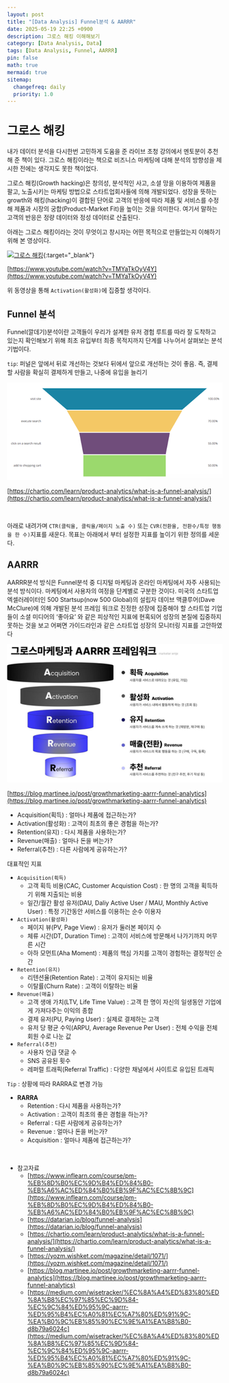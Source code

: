 ```yaml
---
layout: post
title: "[Data Analysis] Funnel분석 & AARRR"
date: 2025-05-19 22:25 +0900
description: 그로스 해킹 이해해보기
category: [Data Analysis, Data]
tags: [Data Analysis, Funnel, AARRR]
pin: false
math: true
mermaid: true
sitemap:
  changefreq: daily
  priority: 1.0
---
```


# 그로스 해킹

내가 데이터 분석을 다시한번 고민하게 도움을 준 라이브 초청 강의에서 멘토분이 추천해 준 책이 있다. 그로스 해킹이라는 책으로 비즈니스 마케팅에 대해 분석의 방향성을 제시한 전에는 생각지도 못한 책이었다.

그로스 해킹(Growth hacking)은 창의성, 분석적인 사고, 소셜 망을 이용하여 제품을 팔고, 노출시키는 마케팅 방법으로 스타트업회사들에 의해 개발되었다. 성장을 뜻하는 growth와 해킹(hacking)이 결합된 단어로 고객의 반응에 따라 제품 및 서비스를 수정해 제품과 시장의 궁합(Product-Market Fit)을 높이는 것을 의미한다. 여기서 말하는 고객의 반응은 정량 데이터와 정성 데이터로 산출된다.

아래는 그로스 해킹이라는 것이 무엇이고 창시자는 어떤 목적으로 만들었는지 이해하기 위해 본 영상이다.


[![그로스 해킹](http://img.youtube.com/vi/TMYaTkOyV4Y/0.jpg)](https://youtu.be/TMYaTkOyV4Y){:target="_blank"}

[https://www.youtube.com/watch?v=TMYaTkOyV4Y](https://www.youtube.com/watch?v=TMYaTkOyV4Y)

위 동영상을 통해 ``Activation(활성화)``에 집중할 생각이다.


## Funnel 분석

Funnel(깔데기)분석이란 고객들이 우리가 설계한 유저 경험 루트를 따라 잘 도착하고 있는지 확인해보기 위해 최초 유입부터 최종 목적지까지 단계를 나누어서 살펴보는 분석 기법이다. 

``tip``: 퍼널은 앞에서 뒤로 개선하는 것보다 뒤에서 앞으로 개선하는 것이 좋음. 즉, 결제할 사람을 확실히 결제하게 만들고, 나중에 유입을 늘리기

![Funnel](/assets/img/data_analysis/aarrr/funnel-analysis-sub-funnel.png)

[https://chartio.com/learn/product-analytics/what-is-a-funnel-analysis/](https://chartio.com/learn/product-analytics/what-is-a-funnel-analysis/)

&nbsp;

아래로 내려가며 ``CTR(클릭율, 클릭율/페이지 노출 수)`` 또는 ``CVR(전환율, 전환수/특정 행동을 한 수)``지표를 새운다. 목표는 아래에서 부터 설정한 지표를 높이기 위한 정의를 세운다.

## AARRR

AARRR분석 방식은 Funnel분석 중 디지털 마케팅과 온라인 마케팅에서 자주 사용되는 분석 방식이다. 마케팅에서 사용자의 여정을 단계별로 구분한 것이다. 미국의 스타트업 엑셀러레이터인 500 Startsup(now 500 Global)의 설립자 데이브 맥클루어(Dave McClure)에 의해 개발된 분석 프레임 워크로 진정한 성장에 집중해야 할 스타트업 기업들이 소셜 미디어의 ‘좋아요’ 와 같은 피상적인 지표에 현혹되어 성장의 본질에 집중하지 못하는 것을 보고 어쩌면 가이드라인과 같은 스타트업 성장의 모니터링 지표를 고안하였다

![AARRR](/assets/img/data_analysis/aarrr/aarrr.png)

[https://blog.martinee.io/post/growthmarketing-aarrr-funnel-analytics](https://blog.martinee.io/post/growthmarketing-aarrr-funnel-analytics)

- Acquisition(획득) : 얼마나 제품에 접근하는가?
- Activation(활성화) : 고객이 최초의 좋은 경험을 하는가?
- Retention(유지) : 다시 제품을 사용하는가?
- Revenue(매출) : 얼마나 돈을 버는가?
- Referral(추천) : 다른 사람에게 공유하는가?


대표적인 지표

- ``Acquisition(획득)``
  - 고객 획득 비용(CAC, Customer Acquistion Cost) : 한 명의 고객을 획득하기 위해 지출되는 비용
  - 일간/월간 활성 유저(DAU, Daliy Active User / MAU, Monthly Active User) : 특정 기간동안 서비스를 이용하는 순수 이용자
- ``Activation(활성화)``
  - 페이지 뷰(PV, Page View) : 유저가 둘러본 페이지 수
  - 체류 시간(DT, Duration Time) : 고객이 서비스에 방문해서 나가기까지 머무른 시간
  - 아하 모먼트(Aha Moment) : 제품의 핵심 가치를 고객이 경험하는 결정적인 순간
- ``Retention(유지)``
  - 리텐션율(Retention Rate) : 고객이 유지되는 비율
  - 이탈률(Churn Rate) : 고객이 이탈하는 비율
- ``Revenue(매출)``
  - 고객 생애 가치(LTV, Life Time Value) : 고객 한 명이 자신의 일생동안 기업에게 가져다주는 이익의 종합
  - 결제 유저(PU, Paying User) : 실제로 결제하는 고객
  - 유저 당 평균 수익(ARPU, Average Revenue Per User) : 전체 수익을 전체 회원 수로 나눈 값
- ``Referral(추천)``
  - 사용자 언급 댓글 수
  - SNS 공유된 횟수
  - 레퍼럴 트래픽(Referral Traffic) : 다양한 채널에서 사이트로 유입된 트래픽

``Tip`` : 상황에 따라 RARRA로 변경 가능

- **RARRA**
  - Retention : 다시 제품을 사용하는가?
  - Activation : 고객이 최초의 좋은 경험을 하는가?
  - Referral : 다른 사람에게 공유하는가?
  - Revenue : 얼마나 돈을 버는가?
  - Acquisition : 얼마나 제품에 접근하는가?

&nbsp;
- 참고자료
  - [https://www.inflearn.com/course/pm-%EB%8D%B0%EC%9D%B4%ED%84%B0-%EB%A6%AC%ED%84%B0%EB%9F%AC%EC%8B%9C](https://www.inflearn.com/course/pm-%EB%8D%B0%EC%9D%B4%ED%84%B0-%EB%A6%AC%ED%84%B0%EB%9F%AC%EC%8B%9C)
  - [https://datarian.io/blog/funnel-analysis](https://datarian.io/blog/funnel-analysis)
  - [https://chartio.com/learn/product-analytics/what-is-a-funnel-analysis/](https://chartio.com/learn/product-analytics/what-is-a-funnel-analysis/)
  - [https://yozm.wishket.com/magazine/detail/1071/](https://yozm.wishket.com/magazine/detail/1071/)
  - [https://blog.martinee.io/post/growthmarketing-aarrr-funnel-analytics](https://blog.martinee.io/post/growthmarketing-aarrr-funnel-analytics)
  - [https://medium.com/wisetracker/%EC%8A%A4%ED%83%80%ED%8A%B8%EC%97%85%EC%9D%84-%EC%9C%84%ED%95%9C-aarrr-%ED%95%B4%EC%A0%81%EC%A7%80%ED%91%9C-%EA%B0%9C%EB%85%90%EC%9E%A1%EA%B8%B0-d8b79a6024c](https://medium.com/wisetracker/%EC%8A%A4%ED%83%80%ED%8A%B8%EC%97%85%EC%9D%84-%EC%9C%84%ED%95%9C-aarrr-%ED%95%B4%EC%A0%81%EC%A7%80%ED%91%9C-%EA%B0%9C%EB%85%90%EC%9E%A1%EA%B8%B0-d8b79a6024c)
